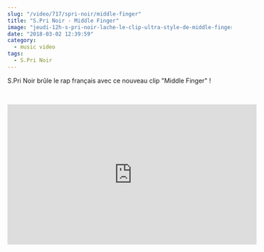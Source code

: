 ```yaml
--- 
slug: "/video/717/spri-noir/middle-finger"
title: "S.Pri Noir - Middle Finger"
image: "jeudi-12h-s-pri-noir-lache-le-clip-ultra-style-de-middle-finger-649.jpg"
date: "2018-03-02 12:39:59"
category:
  - music video
tags:
  - S.Pri Noir
---
```

<p>S.Pri Noir brûle le rap français avec ce nouveau clip "Middle Finger" !</p><br/><p><iframe width="560" height="315" src="https://www.youtube.com/embed/YWdbe_LMhO0" frameborder="0" allow="autoplay; encrypted-media" allowfullscreen></iframe></p>